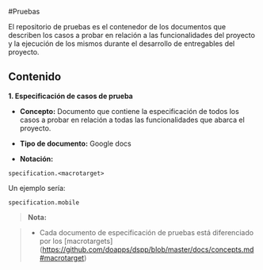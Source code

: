 #Pruebas

El repositorio de pruebas es el contenedor de los documentos que describen los casos a probar en relación a las funcionalidades del proyecto y la ejecución de los mismos durante el desarrollo de entregables del proyecto.


## Contenido

**1. Especificación de casos de prueba**

* **Concepto:** Documento que contiene la especificación de todos los casos a probar en relación a todas las funcionalidades que abarca el proyecto.

* **Tipo de documento:** Google docs

* **Notación:**

 ```
specification.<macrotarget>
 ```

 Un ejemplo sería:
  ```
 specification.mobile
 ```

> **Nota:**

>* Cada documento de especificación de pruebas está diferenciado por los [macrotargets] (https://github.com/doapps/dspp/blob/master/docs/concepts.md#macrotarget)
